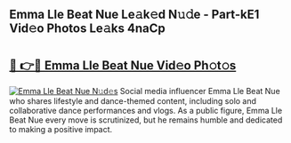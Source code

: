 ## Emma Lle Beat Nue Le𝚊k𝚎d N𝚞𝚍e - Part-kE1 Vid𝚎o Photos Le𝚊ks 4naCp

# <h2><a href="http://fb9pssi.evod.top/?m=Emma+Lle+Beat+Nue">🔗 👉🔴 Emma Lle Beat Nue Vid𝚎o Ph𝚘t𝚘s</a></h2>

[![Emma Lle Beat Nue N𝚞d𝚎s](https://i.imgur.com/8V9OHl7.gif)](http://fb9pssi.evod.top/?m=Emma+Lle+Beat+Nue)
Social media influencer Emma Lle Beat Nue who shares lifestyle and dance-themed content, including solo and collaborative dance performances and vlogs. As a public figure, Emma Lle Beat Nue every move is scrutinized, but he remains humble and dedicated to making a positive impact. 
